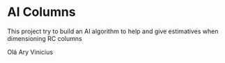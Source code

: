 # AI Columns

This project try to build an AI algorithm to help and give estimatives when dimensioning RC columns

Olá Ary Vinicius

